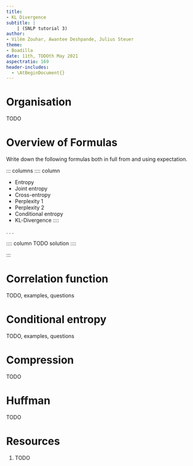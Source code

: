 ```yaml
---
title:
- KL Divergence
subtitle: |
    | (SNLP tutorial 3)
author:
- Vilém Zouhar, Awantee Deshpande, Julius Steuer
theme:
- Boadilla
date: 11th, TODOth May 2021
aspectratio: 169
header-includes:
  - \AtBeginDocument{}
---
```


# Organisation

TODO

# Overview of Formulas

Write down the following formulas both in full from and using expectation.

::: columns
:::: column
- Entropy
- Joint entropy
- Cross-entropy
- Perplexity 1
- Perplexity 2
- Conditional entropy
- KL-Divergence
::::

. . .

:::: column
TODO solution
::::

:::

# Correlation function

TODO, examples, questions

# Conditional entropy

TODO, examples, questions

# Compression

TODO

# Huffman

TODO

# Resources

1. TODO